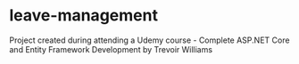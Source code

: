 # leave-management
Project created during attending a Udemy course - Complete ASP.NET Core and Entity Framework Development by Trevoir Williams
